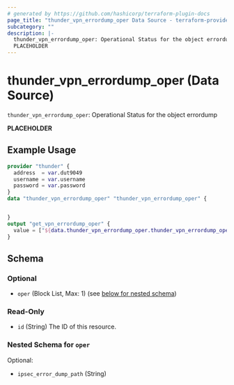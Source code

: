 ```yaml
---
# generated by https://github.com/hashicorp/terraform-plugin-docs
page_title: "thunder_vpn_errordump_oper Data Source - terraform-provider-thunder"
subcategory: ""
description: |-
  thunder_vpn_errordump_oper: Operational Status for the object errordump
  PLACEHOLDER
---
```


# thunder_vpn_errordump_oper (Data Source)

`thunder_vpn_errordump_oper`: Operational Status for the object errordump

__PLACEHOLDER__

## Example Usage

```terraform
provider "thunder" {
  address  = var.dut9049
  username = var.username
  password = var.password
}
data "thunder_vpn_errordump_oper" "thunder_vpn_errordump_oper" {


}
output "get_vpn_errordump_oper" {
  value = ["${data.thunder_vpn_errordump_oper.thunder_vpn_errordump_oper}"]
}
```

<!-- schema generated by tfplugindocs -->
## Schema

### Optional

- `oper` (Block List, Max: 1) (see [below for nested schema](#nestedblock--oper))

### Read-Only

- `id` (String) The ID of this resource.

<a id="nestedblock--oper"></a>
### Nested Schema for `oper`

Optional:

- `ipsec_error_dump_path` (String)


